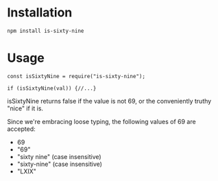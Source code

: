 # Installation  
`npm install is-sixty-nine`

# Usage
`const isSixtyNine = require("is-sixty-nine");`

`if (isSixtyNine(val)) {//...}`

isSixtyNine returns false if the value is not 69,
or the conveniently truthy "nice" if it is.

Since we're embracing loose typing, the following values of 69 are accepted:
- 69 
- "69"
- "sixty nine" (case insensitive)
- "sixty-nine" (case insensitive)
- "LXIX"
